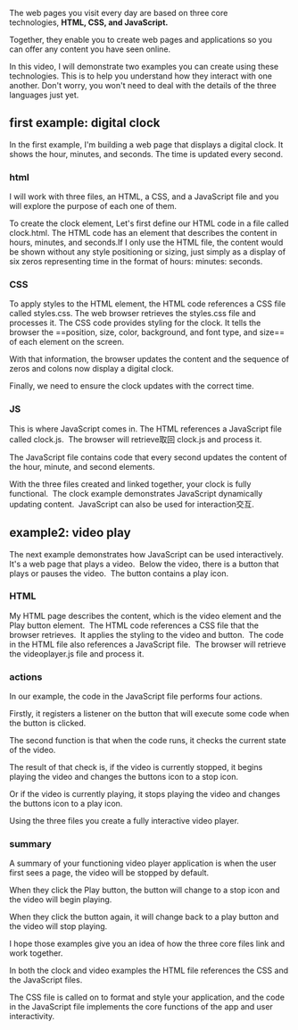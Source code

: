 The web pages you visit every day are based on three core technologies, **HTML, CSS, and JavaScript.** 

Together, they enable you to create web pages and applications so you can offer any content you have seen online. 

In this video, I will demonstrate two examples you can create using these technologies. This is to help you understand how they interact with one another. Don't worry, you won't need to deal with the details of the three languages just yet. 

##  first example: digital clock
In the first example, I'm building a web page that displays a digital clock. It shows the hour, minutes, and seconds. The time is updated every second. 
### html
I will work with three files, an HTML, a CSS, and a JavaScript file and you will explore the purpose of each one of them. 

To create the clock element, Let's first define our HTML code in a file called clock.html. The HTML code has an element that describes the content in hours, minutes, and seconds.If I only use the HTML file, the content would be shown without any style positioning or sizing, just simply as a display of six zeros representing time in the format of hours: minutes: seconds. 

### CSS
To apply styles to the HTML element, the HTML code references a CSS file called styles.css. The web browser retrieves the styles.css file and processes it. The CSS code provides styling for the clock. It tells the browser the ==position, size, color, background, and font type, and size== of each element on the screen. 

With that information, the browser updates the content and the sequence of zeros and colons now display a digital clock. 

Finally, we need to ensure the clock updates with the correct time. 
### JS

This is where JavaScript comes in. The HTML references a JavaScript file called clock.js. 
The browser will retrieve取回 clock.js and process it. 

The JavaScript file contains code that every second updates the content of the hour, minute, and second elements. 

With the three files created and linked together, your clock is fully functional. 
The clock example demonstrates JavaScript dynamically updating content. 
JavaScript can also be used for interaction交互. 

## example2:  video play 

The next example demonstrates how JavaScript can be used interactively. 
It's a web page that plays a video. 
Below the video, there is a button that plays or pauses the video. 
The button contains a play icon. 

### HTML
My HTML page describes the content, which is the video element and the Play button element. 
The HTML code references a CSS file that the browser retrieves. 
It applies the styling to the video and button. 
The code in the HTML file also references a JavaScript file. 
The browser will retrieve the videoplayer.js file and process it. 

### actions
In our example, the code in the JavaScript file performs four actions. 

Firstly, it registers a listener on the button that will execute some code when the button is clicked. 

The second function is that when the code runs, it checks the current state of the video. 

The result of that check is, if the video is currently stopped, it begins playing the video and changes the buttons icon to a stop icon. 

Or if the video is currently playing, it stops playing the video and changes the buttons icon to a play icon. 

Using the three files you create a fully interactive video player. 
### summary

A summary of your functioning video player application is when the user first sees a page, the video will be stopped by default. 

When they click the Play button, the button will change to a stop icon and the video will begin playing. 

When they click the button again, it will change back to a play button and the video will stop playing. 

I hope those examples give you an idea of how the three core files link and work together. 

In both the clock and video examples the HTML file references the CSS and the JavaScript files. 

The CSS file is called on to format and style your application, and the code in the JavaScript file implements the core functions of the app and user interactivity.
